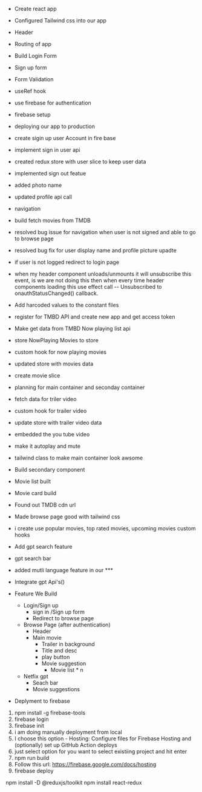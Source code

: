 - Create react app
- Configured Tailwind css into our app
- Header
- Routing of app
- Build Login Form
- Sign up form
- Form Validation
- useRef hook
- use firebase for authentication
- firebase setup
- deploying our app to production
- create sigin up user Account in fire base
- implement sign in user api
- created redux store with user slice to keep user data
- implemented sign out featue
- added photo name
- updated profile api call
- navigation
- build fetch movies from TMDB
- resolved bug issue for navigation when user is not signed and able to go to browse page 
- resolved bug fix for user display name and profile picture upadte
- if user is not logged redirect to login page
- when my header component unloads/unmounts it will unsubscribe this event, is we are not doing this then when every time header components loading this use effect call -- Unsubscribed to onauthStatusChanged() callback.

- Add harcoded values to the constant files
- register for TMBD API and create new app and get access token
- Make get data from TMBD Now playing list api
- store NowPlaying Movies to store
- custom hook for now playing movies
- updated store with movies data
- create movie slice
- planning for main container and seconday container
- fetch data for triler video
- custom hook for trailer video
- update store with trailer video data
-  embedded the you tube video
- make it autoplay and mute
- tailwind class to make main container look awsome
- Build secondary component
- Movie list built
- Movie card build 
- Found out TMDB cdn url
- Made browse page good with tailwind css
- i create use popular movies, top rated movies, upcoming movies custom hooks
- Add gpt search feature
- gpt search bar
- added mutli language feature in our ***
- Integrate gpt Api's()






- Feature We Build
    - Login/Sign up
      - sign in /Sign up form
      - Redirect to browse page
    - Browse Page (after authentication)
      - Header
      - Main movie 
        - Trailer in background
        - Title and desc
        - play button
        - Movie suggestion
          - Movie list * n
  - Netfix gpt
    - Seach bar
    - Movie suggestions


- Deplyment to firebase
1. npm install -g firebase-tools
2. firebase login
3. firebase init
4. i am doing manually deployment from local
5. I choose this option -  Hosting: Configure files for Firebase Hosting and (optionally) set up GitHub Action deploys
6. just select option for you want to select existiing project and hit enter
7. npm run build
8. Follow this url: https://firebase.google.com/docs/hosting
9. firebase deploy


npm install -D @reduxjs/toolkit
npm install react-redux
